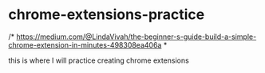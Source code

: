 # chrome-extensions-practice

/*
https://medium.com/@LindaVivah/the-beginner-s-guide-build-a-simple-chrome-extension-in-minutes-498308ea406a
*

this is where I will practice creating chrome extensions